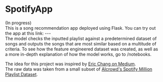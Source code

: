# SpotifyApp
(In progress)\
This is a song recommendation app deployed using Flask. You can try out the app at this link: --- \
The model checks the inputted playlist against a predetermined dataset of songs and outputs the songs that are most similar based on a multitude of criteria.
To see how the feature engineered dataset was created, as well as a more in-depth explanation of how the model works, go to /notebooks. 

The idea for this project was inspired by [Eric Chang on Medium](https://medium.com/@enjui.chang). \
The raw data was taken from a small subset of [AIcrowd's Spotify Million Playlist Dataset](https://www.aicrowd.com/challenges/spotify-million-playlist-dataset-challenge).
